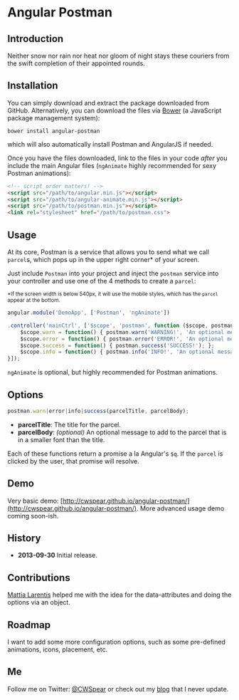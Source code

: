 Angular Postman
===============

## Introduction

Neither snow nor rain nor heat nor gloom of night stays these couriers from the swift completion of their appointed rounds.

## Installation

You can simply download and extract the package downloaded from GitHub. Alternatively, you can download the files via [Bower](http://bower.io/) (a JavaScript package management system):

```
bower install angular-postman
```

which will also automatically install Postman and AngularJS if needed.

Once you have the files downloaded, link to the files in your code *after* you include the main Angular files (`ngAnimate` highly recommended for sexy Postman animations):

```html
<!-- script order matters! -->
<script src="/path/to/angular.min.js"></script>
<script src="/path/to/angular-animate.min.js"></script>
<script src="/path/to/postman.min.js"></script>
<link rel="stylesheet" href="/path/to/postman.css">
```

## Usage

At its core, Postman is a service that allows you to send what we call `parcel`s, which pops up in the upper right corner* of your screen.

Just include `Postman` into your project and inject the `postman` service into your controller and use one of the 4 methods to create a `parcel`:

<small>*If the screen width is below 540px, it will use the mobile styles, which has the `parcel` appear at the bottom.</small>

```js
angular.module('DemoApp', ['Postman', 'ngAnimate'])

.controller('mainCtrl', ['$scope', 'postman', function ($scope, postman) {
    $scope.warn = function() { postman.warn('WARNING!', 'An optional message...'); };
    $scope.error = function() { postman.error('ERROR!', 'An optional message...'); };
    $scope.success = function() { postman.success('SUCCESS!'); };
    $scope.info = function() { postman.info('INFO!', 'An optional message... This message is quite a bit longer. It will never go more than 50% of the screen.'); };
}]);
```

`ngAnimate` is optional, but highly recommended for Postman animations.

## Options

```js
postman.warn|error|info|success(parcelTitle, parcelBody);
```

* **parcelTitle**: The title for the parcel.
* **parcelBody**: *(optional)* An optional message to add to the parcel that is in a smaller font than the title.

Each of these functions return a promise a la Angular's `$q`. If the `parcel` is clicked by the user, that promise will resolve.

## Demo

Very basic demo: [http://cwspear.github.io/angular-postman/](http://cwspear.github.io/angular-postman/). More advanced usage demo coming soon-ish.

## History

* **2013-09-30** Initial release.

## Contributions

[Mattia Larentis](https://github.com/nostalgiaz) helped me with the idea for the data-attributes and doing the options via an object.

## Roadmap

I want to add some more configuration options, such as some pre-defined animations, icons, placement, etc.

## Me

Follow me on Twitter: [@CWSpear](https://twitter.com/CWSpear) or check out my [blog](http://cameronspear.com/blog/) that I never update.
